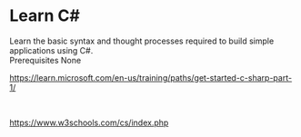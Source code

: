 <h1> Learn C# </h1>
Learn the basic syntax and thought processes required to build simple applications using C#.
<br />
Prerequisites
None

https://learn.microsoft.com/en-us/training/paths/get-started-c-sharp-part-1/

<br/>

https://www.w3schools.com/cs/index.php
